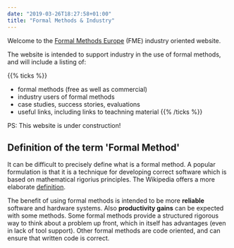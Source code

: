 ```yaml
---
date: "2019-03-26T18:27:58+01:00"
title: "Formal Methods & Industry"
---
```


Welcome to the [Formal Methods Europe](http://www.fmeurope.org) (FME) industry oriented website.

The website is intended to support industry in the use of formal methods, and will include a listing of:


{{% ticks %}}
* formal methods (free as well as commercial)
* industry users of formal methods
* case studies, success stories, evaluations
* useful links, including links to teachning material
{{% /ticks %}}

PS: This website is under construction!

## Definition of the term 'Formal Method'

It can be difficult to precisely define what is a formal method. A popular formulation is that it is a technique for developing correct software which is based on mathematical rigorius principles. The Wikipedia offers a more elaborate [definition](https://en.wikipedia.org/wiki/Formal_methods).

The benefit of using formal methods is intended to be more __reliable__ software and hardware systems. Also __productivity gains__ can be expected with some methods. Some formal methods provide a structured rigorous way to think about a problem up front, which in itself has advantages (even in lack of tool support). Other formal methods are code oriented, and can ensure that written code is correct.
